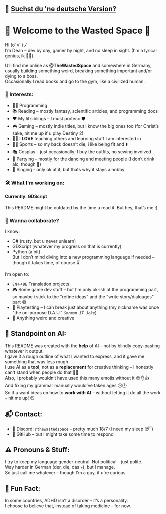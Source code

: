 ## 📘 [Suchst du 'ne deutsche Version?](README.de.md)
# 👾 Welcome to the Wasted Space 🚀

Hi (oﾟvﾟ)ノ  
I’m Dean – dev by day, gamer by night, and no sleep in sight. (I'm a lyrical genius, ik 🎤✨)


U’ll find me online as **@TheWastedSpace** and somewhere in Germany, usually building something weird, breaking something important and/or dying to a boss.  
Occasionally I read books and go to the gym, like a civilized human.

### 🧠 Interests:
- 🧑‍💻 Programming
- 📚 Reading – mostly fantasy, scientific articles, and programming docs
- ❤️ My lil siblings – I must protecc 🛡️
- 🎮 Gaming – mostly indie titles, but I know the big ones too (for Christ’s sake, hit me up if u play Destiny 2)
- 🧑‍🎓 I **LOVE** teaching others and learning stuff I am interested in
- 🏃‍♂️ Sports – so my back doesn’t die, i like being fit and ⬇️
- 🎭 Cosplay – just occasionally; I buy the outfits, no sewing involved
- 🎉 Partying – mostly for the dancing and meeting people (I don’t drink alc, though 🚱)
- 🎤 Singing - only ok at it, but thats why it stays a hobby

### 🛠️ What I'm working on:
#### Currently: GDScript  
This README might be outdated by the time u read it. But hey, that’s me :)

### 🤝 Wanna collaborate?
I know:
- C# (rusty, but u never unlearn)
- GDScript (whatever my progress on that is currently)
- Python (a bit)  
But I don’t mind diving into a new programming language if needed – though it takes time, of course ⏳

I’m open to:
- `EN`↔️`DE` Translation projects
- 🎮 Some game dev stuff – but I'm only ok-ish at the programming part, so maybe i stick to the "refine ideas" and the "write story/dialouges" part 😅
- 🧪 Playtesting – I can break just about anything (my nickname was once "the on-purpose D.A.U." _`German IT Joke`_)
- 🎨 Anything weird and creative

## 🤖 Standpoint on AI:
This README was created with the **help** of AI – not by blindly copy-pasting whatever it output.  
I gave it a rough outline of what I wanted to express, and it gave me something that was less rough  
I use AI as a **tool**, not as a **replacement** for creative thinking – I honestly can't stand when people do that 🙅‍♂️  
Also, I probably wouldn’t have used this many emojis without it 😊👌👍  
And fixing my grammar manually would’ve taken ages 🕒🕗  
So if u want ideas on how to **work with AI** – without letting it do all the work – hit me up! 😉

## 📬 Contact:
- 💬 Discord: `@thewastedspace` – pretty much 18/7 (I need my sleep 😴)
- 🐙 GitHub – but I might take some time to respond

## ⚠️ Pronouns & Stuff:
I try to keep my language gender-neutral. Not political – just polite.  
Way harder in German (der, die, das 💀), but I manage.  
So just call me whatever – though I'm a guy, if u're curious

## 🧩 Fun Fact:
In some countries, ADHD isn’t a disorder – it’s a personality.  
I choose to believe that, instead of taking medicine - for now.
<!---
TheWastedSpace/TheWastedSpace is a ✨ special ✨ repository because its `README.md` (this file) appears on ur GitHub profile.
u can click the Preview link to take a look at ur changes.
--->
